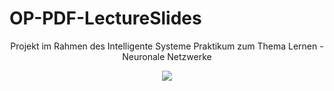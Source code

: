 # OP-PDF-LectureSlides
<div align="center">

Projekt im Rahmen des Intelligente Systeme Praktikum zum Thema Lernen - Neuronale Netzwerke

![](https://github.com/BAAMMM1/OP-PDF-LectureSlides/blob/master/teaser.gif)

</div>
